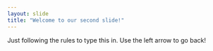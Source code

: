 ```yaml
---
layout: slide
title: "Welcome to our second slide!"
---
```

Just following the rules to type this in.
Use the left arrow to go back!
